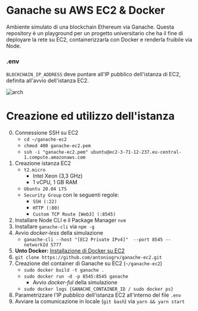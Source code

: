 # Ganache su AWS EC2 & Docker
Ambiente simulato di una blockchain Ethereum via Ganache. Questa repository è un playground per un progetto universitario che ha il fine di deployare la rete su EC2, containerizzarla con Docker e renderla fruibile via Node.

### .env
`BLOCKCHAIN_IP_ADDRESS` deve puntare all'IP pubblico dell'istanza di EC2, definita all'avvio dell'istanza EC2.

![arch](https://i.gyazo.com/9f9c2ec5c8b4f297f4fb1793ab9340fc.png)

# Creazione ed utilizzo dell'istanza

0. Connessione SSH su EC2
    - `cd ~/ganache-ec2`
    - `chmod 400 ganache-ec2.pem`
    - `ssh -i "ganache-ec2.pem" ubuntu@ec2-3-71-12-237.eu-central-1.compute.amazonaws.com`
1. Creazione istanza EC2 
    - `t2.micro`
        - Intel Xeon (3,3 GHz)
        - 1 vCPU, 1 GB RAM
    - `Ubuntu 20.04 LTS`
    - `Security Group` con le seguenti regole:
        - `SSH (:22)`
        - `HTTP (:80)`
        - `Custom TCP Route [Web3] (:8545)`
2. Installare Node CLI e il Package Manager `nvm`
3. Installare `ganache-cli` via `npm -g`
4. Avvio _docker-less_ della simulazione 
    - `ganache-cli --host "[EC2 Private IPv4]"  --port 8545 --networkId 5777`
5. **Unto Docker:** [Installazione di Docker su EC2](https://dev.to/nazmifeeroz/build-your-own-remote-private-blockchain-with-aws-and-ganache-part-2-2cie)
6. `git clone https://github.com/antoniogrv/ganache-ec2.git`
7. Creazione del container di Ganache su EC2 (`~/ganache-ec2`)
    - `sudo docker build -t ganache .`
    - `sudo docker run -d -p 8545:8545 ganache`
        - Avvio _docker-ful_ della simulazione
    - `sudo docker logs {GANACHE_CONTAINER_ID / sudo docker ps}`
8. Parametrizzare l'IP *pubblico* dell'istanza EC2 all'interno del file `.env`
9. Avviare la comunicazione in locale (`git bash`) via `yarn && yarn start`
